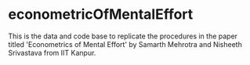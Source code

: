 # econometricOfMentalEffort
This is the data and code base to replicate the procedures in the paper titled 'Econometrics of Mental Effort' by Samarth Mehrotra and Nisheeth Srivastava from IIT Kanpur.
